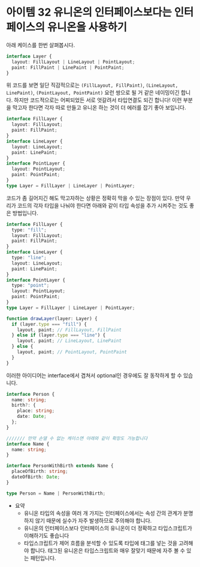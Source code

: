 # 아이템 32 유니온의 인터페이스보다는 인터페이스의 유니온을 사용하기

아래 케이스를 한번 살펴봅시다.

```typescript
interface Layer {
  layout: FillLayout | LineLayout | PointLayout;
  paint: FillPaint | LinePaint | PointPaint;
}
```

위 코드를 보면 일단 직감적으로는 `(FillLayout, FillPaint)`, `(LineLayout, LinePaint)`, `(PointLayout, PointPaint)` 요런 쌍으로 될 거 같은 네이밍이긴 합니다. 하지만 코드적으로는 어찌되었든 서로 엇갈려서 타입연결도 되긴 합니다! 이런 부분을 막고자 한다면 각자 따로 만들고 유니온 하는 것이 더 에러를 잡기 좋아 보입니다.

```typescript
interface FillLayer {
  layout: FillLayout;
  paint: FillPaint;
}
interface LineLayer {
  layout: LineLayout;
  paint: LinePaint;
}
interface PointLayer {
  layout: PointLayout;
  paint: PointPaint;
}
type Layer = FillLayer | LineLayer | PointLayer;
```

코드가 좀 길어지긴 해도 막고자하는 상황은 정확히 막을 수 있는 장점이 있다. 만약 우리가 코드의 각자 타입을 나눠야 한다면 아래와 같이 타입 속성을 추가 시켜주는 것도 좋은 방법입니다.

```typescript
interface FillLayer {
  type: "fill";
  layout: FillLayout;
  paint: FillPaint;
}
interface LineLayer {
  type: "line";
  layout: LineLayout;
  paint: LinePaint;
}
interface PointLayer {
  type: "point";
  layout: PointLayout;
  paint: PointPaint;
}
type Layer = FillLayer | LineLayer | PointLayer;

function drawLayer(layer: Layer) {
  if (layer.type === "fill") {
    layout, paint; // FillLayout, FillPaint
  } else if (layer.type === "line") {
    layout, paint; // LineLayout, LinePaint
  } else {
    layout, paint; // PointLayout, PointPaint
  }
}
```

이러한 아이디어는 interface에서 겹쳐서 optional인 경우에도 잘 동작하게 할 수 있습니다.

```typescript
interface Person {
  name: string;
  birth?: {
    place: string;
    date: Date;
  };
}

/////// 만약 손댈 수 없는 케이스면 아래와 같이 확장도 가능합니다
interface Name {
  name: string;
}

interface PersonWithBirth extends Name {
  placeOfBirth: string;
  dateOfBirth: Date;
}

type Person = Name | PersonWithBirth;
```

- 요약
  - 유니온 타입의 속성을 여러 개 가지는 인터페이스에서는 속성 간의 관계가 분명하지 않기 때문에 실수가 자주 발생하므로 주의해야 합니다.
  - 유니온의 인터페이스보다 인터페이스의 유니온이 더 정확하고 타입스크립트가 이해하기도 좋습니다
  - 타입스크립트가 제어 흐름을 분석할 수 있도록 타입에 태그를 넣는 것을 고려해야 합니다. 태그된 유니온은 타입스크립트와 매우 잘맞기 때문에 자주 볼 수 있는 패턴입니다.
